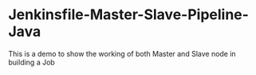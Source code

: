 # Jenkinsfile-Master-Slave-Pipeline-Java
This is a demo to show the working of both Master and Slave node in building a Job
